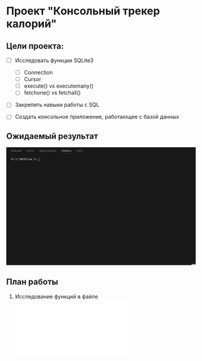 # Проект "Консольный трекер калорий"


## Цели проекта:
- [ ] Исследовать функции SQLite3
  - [ ] Connection
  - [ ] Cursor
  - [ ] execute() vs executemany()
  - [ ] fetchone() vs fetchall()
- [ ] Закрепить навыки работы с SQL
- [ ] Создать консольное приложение, работающее с базой данных


## Ожидаемый результат 
![Результат](\src\screen.gif)


## План работы
1. Исследование функций в файле ![task1.py](task1.py) 